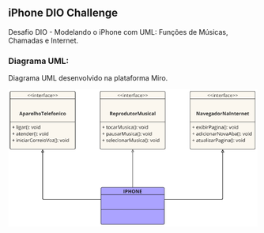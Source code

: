 ## iPhone DIO Challenge

Desafio DIO - Modelando o iPhone com UML: Funções de Músicas, Chamadas e Internet.

### Diagrama UML:

Diagrama UML desenvolvido na plataforma Miro.

![Img](images/IPHONE_UML.png)